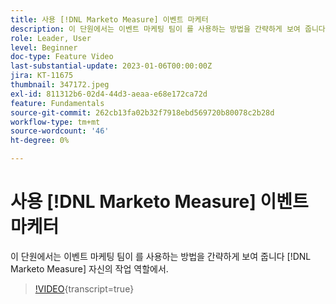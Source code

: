 ```yaml
---
title: 사용 [!DNL Marketo Measure] 이벤트 마케터
description: 이 단원에서는 이벤트 마케팅 팀이 를 사용하는 방법을 간략하게 보여 줍니다 [!DNL Marketo Measure] 자신의 작업 역할에서.
role: Leader, User
level: Beginner
doc-type: Feature Video
last-substantial-update: 2023-01-06T00:00:00Z
jira: KT-11675
thumbnail: 347172.jpeg
exl-id: 811312b6-02d4-44d3-aeaa-e68e172ca72d
feature: Fundamentals
source-git-commit: 262cb13fa02b32f7918ebd569720b80078c2b28d
workflow-type: tm+mt
source-wordcount: '46'
ht-degree: 0%

---
```


# 사용 [!DNL Marketo Measure] 이벤트 마케터

이 단원에서는 이벤트 마케팅 팀이 를 사용하는 방법을 간략하게 보여 줍니다 [!DNL Marketo Measure] 자신의 작업 역할에서.

>[!VIDEO](https://video.tv.adobe.com/v/347172/?learn=on){transcript=true}
